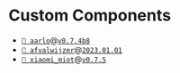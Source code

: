 # Custom Components

- [`📁 aarlo`](https://github.com/twrecked/hass-aarlo)@[`v0.7.4b8`](https://github.com/twrecked/hass-aarlo/releases/tag/v0.7.4b8)
- [`📁 afvalwijzer`](https://github.com/xirixiz/homeassistant-afvalwijzer)@[`2023.01.01`](https://github.com/xirixiz/homeassistant-afvalwijzer/releases/tag/2023.01.01)
- [`📁 xiaomi_miot`](https://github.com/al-one/hass-xiaomi-miot)@[`v0.7.5`](https://github.com/al-one/hass-xiaomi-miot/releases/tag/v0.7.5)
